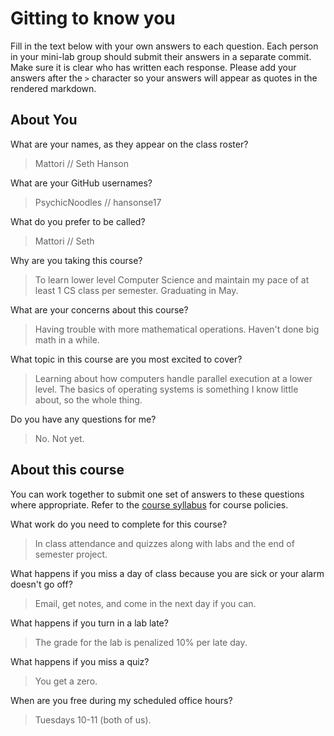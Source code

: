 # Gitting to know you
Fill in the text below with your own answers to each question. Each person in your mini-lab group should submit their answers in a separate commit. Make sure it is clear who has written each response. Please add your answers after the `>` character so your answers will appear as quotes in the rendered markdown.

## About You
What are your names, as they appear on the class roster?
> Mattori // Seth Hanson

What are your GitHub usernames?
> PsychicNoodles // hansonse17

What do you prefer to be called?
> Mattori // Seth

Why are you taking this course?
> To learn lower level Computer Science and maintain my pace of at least 1 CS class per semester.
> Graduating in May.

What are your concerns about this course?
> Having trouble with more mathematical operations.
> Haven't done big math in a while.

What topic in this course are you most excited to cover?
> Learning about how computers handle parallel execution at a lower level.
> The basics of operating systems is something I know little about, so the whole thing.

Do you have any questions for me?
> No.
> Not yet.

## About this course
You can work together to submit one set of answers to these questions where appropriate. Refer to the [course syllabus](http://www.cs.grinnell.edu/~curtsinger/teaching/2017S/CSC213/syllabus/) for course policies.

What work do you need to complete for this course?
> In class attendance and quizzes along with labs and the end of semester project.

What happens if you miss a day of class because you are sick or your alarm doesn't go off?
> Email, get notes, and come in the next day if you can.

What happens if you turn in a lab late?
> The grade for the lab is penalized 10% per late day.

What happens if you miss a quiz?
> You get a zero.

When are you free during my scheduled office hours?
> Tuesdays 10-11 (both of us).
